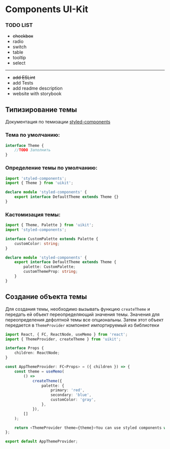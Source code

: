 # Components UI-Kit

### TODO LIST

-   ~~checkbox~~
-   radio
-   switch
-   table
-   tooltip
-   select

---

-   ~~add ESLint~~
-   add Tests
-   add readme description
-   website with storybook

## Типизирование темы

Документация по темизации [styled-components](https://styled-components.com/docs/api#typescript)

### Тема по умолчанию:

```typescript
interface Theme {
    //TODO Заполнить
}
```

### Определение темы по умолчанию:

```typescript
import 'styled-components';
import { Theme } from 'uikit';

declare module 'styled-components' {
    export interface DefaultTheme extends Theme {}
}
```

### Кастомизация темы:

```typescript
import { Theme, Palette } from 'uikit';
import 'styled-components';

interface CustomPalette extends Palette {
    customColor: string;
}

declare module 'styled-components' {
    export interface DefaultTheme extends Theme {
        palette: CustomPalette;
        customThemeProp: string;
    }
}
```

## Создание объекта темы

Для создания темы, необходимо вызывать функцию `createTheme` и передать ей объект переопределяющий значения темы.
Значения для переопределения дефолтной темы все опциональны. Затем этот объект передается в `ThemeProvider` компонент импортируемый из библиотеки

```typescript jsx
import React, { FC, ReactNode, useMemo } from 'react';
import { ThemeProvider, createTheme } from 'uikit';

interface Props {
    children: ReactNode;
}

const AppThemeProvider: FC<Props> = ({ children }) => {
    const theme = useMemo(
        () =>
            createTheme({
                palette: {
                    primary: 'red',
                    secondary: 'blue',
                    customColor: 'gray',
                },
            }),
        []
    );

    return <ThemeProvider theme={theme}>You can use styled components with theme</ThemeProvider>;
};

export default AppThemeProvider;
```
